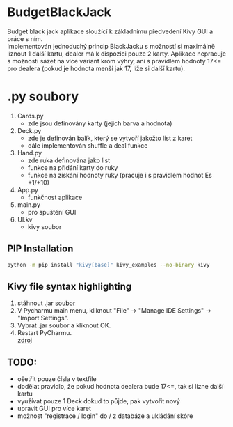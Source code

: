 # BudgetBlackJack

Budget black jack aplikace sloužící k základnímu předvedení Kivy GUI a práce s ním. </br>
Implementován jednoduchý princip BlackJacku s možností si maximálně líznout 1 další kartu, dealer má k dispozici pouze 2 karty. Aplikace nepracuje s možností sázet na více variant krom výhry, ani s pravidlem hodnoty 17<= pro dealera (pokud je hodnota menší jak 17, líže si další kartu).

# .py soubory
   1. Cards.py
      - zde jsou definovány karty (jejich barva a hodnota)
   2. Deck.py
      - zde je definován balík, který se vytvoří jakožto list z karet
      - dále implementován shuffle a deal funkce
   3. Hand.py
      - zde ruka definována jako list
      - funkce na přidání karty do ruky
      - funkce na získání hodnoty ruky (pracuje i s pravidlem hodnot Es +1/+10)
   4. App.py
      - funkčnost aplikace
   5. main.py
      - pro spuštění GUI
   6. UI.kv
      - kivy soubor


## PIP Installation
```bash
python -m pip install "kivy[base]" kivy_examples --no-binary kivy
```


## Kivy file syntax highlighting
   1. stáhnout .jar [soubor](https://github.com/JohnySmid/BudgetBlackJack/blob/main/PyCharm_kv_completion.jar)
   2. V Pycharmu main menu, kliknout "File" -> "Manage IDE Settings" -> "Import Settings".
   3. Vybrat .jar soubor a kliknout OK.
   4. Restart PyCharmu.<br />
   [zdroj](https://stackoverflow.com/questions/38002630/how-to-get-syntax-highlighting-on-kivy-kv-file-in-pycharm-on-osx)
   
   
## TODO:
   - ošetřit pouze čísla v textfile
   - dodělat pravidlo, že pokud hodnota dealera bude 17<=, tak si lízne další kartu
   - využívat pouze 1 Deck dokud to půjde, pak vytvořit nový
   - upravit GUI pro více karet
   - možnost "registrace / login" do / z databáze a ukládání skóre
